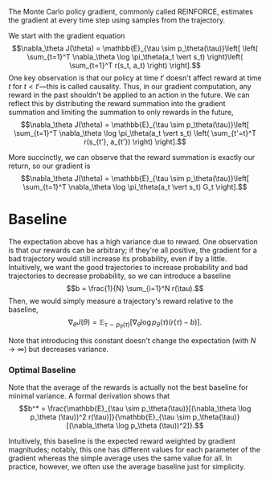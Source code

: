 The Monte Carlo policy gradient, commonly called REINFORCE, estimates the gradient at every time step using samples from the trajectory.

We start with the gradient equation $$\nabla_\theta J(\theta) = \mathbb{E}_{\tau \sim p_\theta(\tau)}\left[ \left( \sum_{t=1}^T \nabla_\theta \log \pi_\theta(a_t \vert s_t) \right)\left( \sum_{t=1}^T r(s_t, a_t) \right) \right].$$ One key observation is that our policy at time $t'$ doesn't affect reward at time $t$ for $t < t'$—this is called causality. Thus, in our gradient computation, any reward in the past shouldn't be applied to an action in the future. We can reflect this by distributing the reward summation into the gradient summation and limiting the summation to only rewards in the future, $$\nabla_\theta J(\theta) = \mathbb{E}_{\tau \sim p_\theta(\tau)}\left[ \sum_{t=1}^T \nabla_\theta \log \pi_\theta(a_t \vert s_t) \left( \sum_{t'=t}^T r(s_{t'}, a_{t'}) \right) \right].$$

More succinctly, we can observe that the reward summation is exactly our return, so our gradient is $$\nabla_\theta J(\theta) = \mathbb{E}_{\tau \sim p_\theta(\tau)}\left[ \sum_{t=1}^T \nabla_\theta \log \pi_\theta(a_t \vert s_t) G_t \right].$$

# Baseline
The expectation above has a high variance due to reward. One observation is that our rewards can be arbitrary; if they're all positive, the gradient for a bad trajectory would still increase its probability, even if by a little. Intuitively, we want the good trajectories to increase probability and bad trajectories to decrease probability, so we can introduce a baseline $$b = \frac{1}{N} \sum_{i=1}^N r(\tau).$$ Then, we would simply measure a trajectory's reward relative to the baseline, $$\nabla_\theta J(\theta) = \mathbb{E}_{\tau \sim p_\theta(\tau)} [\nabla_\theta \log p_\theta (\tau)(r(\tau) - b)].$$

Note that introducing this constant doesn't change the expectation (with $N \rightarrow \infty$) but decreases variance.

### Optimal Baseline
Note that the average of the rewards is actually not the best baseline for minimal variance. A formal derivation shows that $$b^* = \frac{\mathbb{E}_{\tau \sim p_\theta(\tau)}[(\nabla_\theta \log p_\theta (\tau))^2 r(\tau)]}{\mathbb{E}_{\tau \sim p_\theta(\tau)}[(\nabla_\theta \log p_\theta (\tau))^2]}.$$

Intuitively, this baseline is the expected reward weighted by gradient magnitudes; notably, this one has different values for each parameter of the gradient whereas the simple average uses the same value for all. In practice, however, we often use the average baseline just for simplicity.